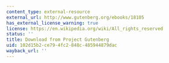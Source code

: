 ```yaml
---
content_type: external-resource
external_url: http://www.gutenberg.org/ebooks/18105
has_external_license_warning: true
license: https://en.wikipedia.org/wiki/All_rights_reserved
status: ''
title: Download from Project Gutenberg
uid: 102d15b2-ce79-4fc2-848c-485944879dac
wayback_url: ''
---
```

